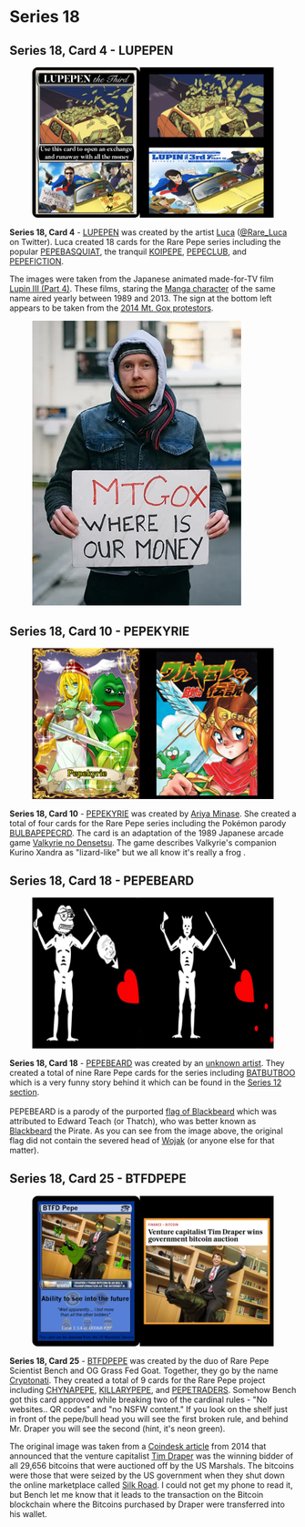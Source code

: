 # Series 18

## Series 18, Card 4 - LUPEPEN

<figure><img src="../../../.gitbook/assets/S18 C04 - LUPEPEN card and source.jpg" alt=""><figcaption></figcaption></figure>

**Series 18, Card 4** - [LUPEPEN](https://pepe.wtf/asset/LUPEPEN) was created by the artist [Luca](https://pepe.wtf/artists/Luca) ([@Rare\_Luca](https://twitter.com/Rare\_Luca) on Twitter). Luca created 18 cards for the Rare Pepe series including the popular [PEPEBASQUIAT](https://pepe.wtf/asset/PEPEBASQUIAT), the tranquil [KOIPEPE](https://pepe.wtf/asset/KOIPEPE), [PEPECLUB](https://pepe.wtf/asset/PEPECLUB), and [PEPEFICTION](https://pepe.wtf/asset/PEPFICTION).&#x20;

The images were taken from the Japanese animated made-for-TV film [Lupin III (Part 4)](https://theartarchivee.com/2018/07/28/retro-retrospective-lupin-iii-part-4/). These films, staring the [Manga character](https://en.wikipedia.org/wiki/Lupin\_the\_Third) of the same name aired yearly between 1989 and 2013. The sign at the bottom left appears to be taken from the [2014 Mt. Gox protestors](https://www.theverge.com/2014/2/19/5425220/protest-at-mt-gox-bitcoin-exchange-in-tokyo).

<figure><img src="../../../.gitbook/assets/S18, C04 Money Sign copy.jpg" alt=""><figcaption></figcaption></figure>

## Series 18, Card 10 - PEPEKYRIE

<figure><img src="../../../.gitbook/assets/S18 C10 - PEPEKYRIE card and source.jpg" alt=""><figcaption></figcaption></figure>

**Series 18, Card 10** - [PEPEKYRIE](https://pepe.wtf/asset/PEPEKYRIE) was created by [Ariya Minase](https://twitter.com/aria\_minase). She created a total of four cards for the Rare Pepe series including the Pokémon parody [BULBAPEPECRD](https://pepe.wtf/asset/BULBAPEPECRD). The card is an adaptation of the 1989 Japanese arcade game [Valkyrie no Densetsu](https://en.wikipedia.org/wiki/Valkyrie\_no\_Densetsu). The game describes Valkyrie's companion Kurino Xandra as "lizard-like" but we all know it's really a frog . &#x20;

## Series 18, Card 18 - PEPEBEARD

<figure><img src="../../../.gitbook/assets/S18 C18 - PEPEBEARD card and source.jpg" alt=""><figcaption></figcaption></figure>

**Series 18, Card 18** - [PEPEBEARD](https://pepe.wtf/asset/PEPEBEARD) was created by an [unknown artist](https://pepe.wtf/artists/1Gpe8KHgZpgzpVLwri1UnU99wwCUWmm3cs). They created a total of nine Rare Pepe cards for the series including [BATBUTBOO](https://pepe.wtf/asset/BATBUTBOO) which is a very funny story behind it which can be found in the [Series 12 section](https://wiki.pepe.wtf/chapter-2-the-rare-pepe-project/the-rare-pepe-blockchain-project/series-and-card-specific-lore/series-12).  \
\
PEPEBEARD is a parody of the purported [flag of Blackbeard](https://en.wikipedia.org/wiki/Flag\_of\_Blackbeard) which was attributed to Edward Teach (or Thatch), who was better known as [Blackbeard](https://en.wikipedia.org/wiki/Blackbeard) the Pirate. As you can see from the image above, the original flag did not contain the severed head of [Wojak](https://en.wikipedia.org/wiki/Wojak) (or anyone else for that matter).&#x20;

## Series 18, Card 25 - BTFDPEPE

<figure><img src="../../../.gitbook/assets/S18 C25 - BTFDPEPE card and source.png" alt=""><figcaption></figcaption></figure>

**Series 18, Card 25** - [BTFDPEPE](https://pepe.wtf/asset/BTFDPEPE) was created by the duo of Rare Pepe Scientist Bench and OG Grass Fed Goat. Together, they go by the name [Cryptonati](https://pepe.wtf/artists/Cryptonati). They created a total of 9 cards for the Rare Pepe project including [CHYNAPEPE](https://pepe.wtf/asset/CHYNAPEPE), [KILLARYPEPE](https://pepe.wtf/asset/KILLARYPEPE), and [PEPETRADERS](https://pepe.wtf/asset/PEPETRADERS). Somehow Bench got this card approved while breaking two of the cardinal rules - "No websites.. QR codes" and "no NSFW content." If you look on the shelf just in front of the pepe/bull head you will see the first broken rule, and behind Mr. Draper you will see the second (hint, it's neon green).&#x20;

The original image was taken from a [Coindesk article](https://www.coindesk.com/markets/2014/07/02/vc-tim-draper-revealed-as-silk-road-bitcoin-auction-winner/) from 2014 that announced that the venture capitalist [Tim Draper](https://en.wikipedia.org/wiki/Tim\_Draper) was the winning bidder of all 29,656 bitcoins that were auctioned off by the US Marshals.  The bitcoins were those that were seized by the US government when they shut down the online marketplace called [Silk Road](https://en.wikipedia.org/wiki/Silk\_Road\_\(marketplace\)). I could not get my phone to read it, but Bench let me know that it leads to the transaction on the Bitcoin blockchain where the Bitcoins purchased by Draper were transferred into his wallet.   &#x20;
